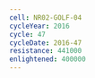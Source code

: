 ```yaml
---
cell: NR02-GOLF-04
cycleYear: 2016
cycle: 47
cycleDate: 2016-47
resistance: 441000
enlightened: 400000 
---
```

      